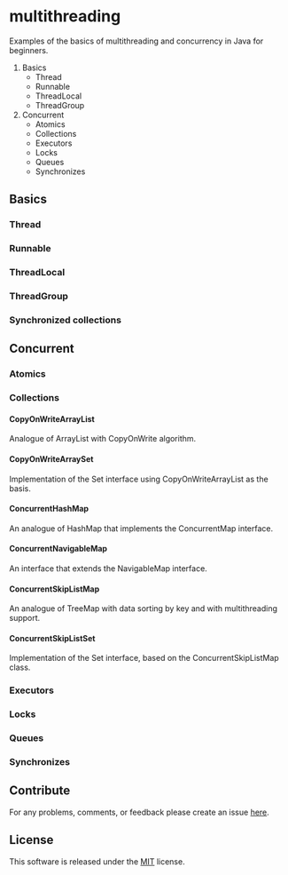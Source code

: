 # multithreading
Examples of the basics of multithreading and concurrency in Java for beginners.

1. Basics
    - Thread
    - Runnable
    - ThreadLocal
    - ThreadGroup
2. Concurrent
    - Atomics
    - Collections
    - Executors
    - Locks
    - Queues
    - Synchronizes

## Basics
### Thread
### Runnable
### ThreadLocal
### ThreadGroup
### Synchronized collections

## Concurrent
### Atomics

### Collections
#### CopyOnWriteArrayList
Analogue of ArrayList with CopyOnWrite algorithm.

#### CopyOnWriteArraySet
Implementation of the Set interface using CopyOnWriteArrayList as the basis.

#### ConcurrentHashMap
An analogue of HashMap that implements the ConcurrentMap interface.

#### ConcurrentNavigableMap
An interface that extends the NavigableMap interface.

#### ConcurrentSkipListMap
An analogue of TreeMap with data sorting by key and with multithreading support.

#### ConcurrentSkipListSet
Implementation of the Set interface, based on the ConcurrentSkipListMap class.

### Executors
### Locks
### Queues
### Synchronizes

## Contribute
For any problems, comments, or feedback please create an issue [here](https://github.com/egnaf/multithreading/issues).

## License
This software is released under the [MIT](http://mitlicense.org) license.
